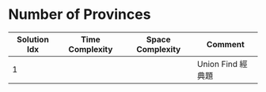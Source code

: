 # Number of Provinces

| Solution Idx | Time Complexity | Space Complexity | Comment           |
| ------------ | --------------- | ---------------- | ----------------- |
| 1            |                 |                  | Union Find 經典題 |
